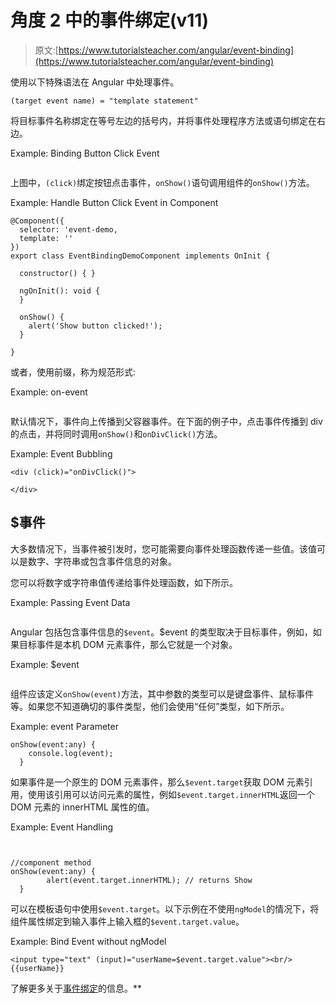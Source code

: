 # 角度 2 中的事件绑定(v11)

> 原文:[https://www.tutorialsteacher.com/angular/event-binding](https://www.tutorialsteacher.com/angular/event-binding)

使用以下特殊语法在 Angular 中处理事件。

```
(target event name) = "template statement"
```

将目标事件名称绑定在等号左边的括号内，并将事件处理程序方法或语句绑定在右边。

Example: Binding Button Click Event 

```

```

上图中，`(click)`绑定按钮点击事件，`onShow()`语句调用组件的`onShow()`方法。

Example: Handle Button Click Event in Component 

```
@Component({
  selector: 'event-demo,
  template: ''
})
export class EventBindingDemoComponent implements OnInit {

  constructor() { }

  ngOnInit(): void {
  }

  onShow() {
    alert('Show button clicked!');
  }

}
```

或者，使用前缀，称为规范形式:

Example: on-event

```

```

默认情况下，事件向上传播到父容器事件。在下面的例子中，点击事件传播到 div 的点击，并将同时调用`onShow()`和`onDivClick()`方法。

Example: Event Bubbling

```
<div (click)="onDivClick()">
    
</div>
```

## $事件

大多数情况下，当事件被引发时，您可能需要向事件处理函数传递一些值。该值可以是数字、字符串或包含事件信息的对象。

您可以将数字或字符串值传递给事件处理函数，如下所示。

Example: Passing Event Data

```

```

Angular 包括包含事件信息的`$event`。$event 的类型取决于目标事件，例如，如果目标事件是本机 DOM 元素事件，那么它就是一个对象。

Example: $event

```

```

组件应该定义`onShow(event)`方法，其中参数的类型可以是键盘事件、鼠标事件等。如果您不知道确切的事件类型，他们会使用“任何”类型，如下所示。

Example: event Parameter

```
onShow(event:any) {
    console.log(event);
  }
```

如果事件是一个原生的 DOM 元素事件，那么`$event.target`获取 DOM 元素引用，使用该引用可以访问元素的属性，例如`$event.target.innerHTML`返回一个 DOM 元素的 innerHTML 属性的值。

Example: Event Handling

```


//component method
onShow(event:any) {
        alert(event.target.innerHTML); // returns Show
  }
```

可以在模板语句中使用`$event.target`。以下示例在不使用`ngModel`的情况下，将组件属性绑定到输入事件上输入框的`$event.target.value`。

Example: Bind Event without ngModel

```
<input type="text" (input)="userName=$event.target.value"><br/>
{{userName}} 
```

了解更多关于[事件绑定](https://angular.io/guide/template-syntax#event-binding-event)的信息。**